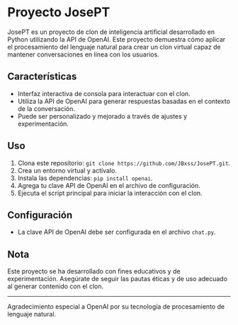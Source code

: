 # Proyecto JosePT

JosePT es un proyecto de clon de inteligencia artificial desarrollado en Python utilizando la API de OpenAI. Este proyecto demuestra cómo aplicar el procesamiento del lenguaje natural para crear un clon virtual capaz de mantener conversaciones en línea con los usuarios.

## Características

- Interfaz interactiva de consola para interactuar con el clon.
- Utiliza la API de OpenAI para generar respuestas basadas en el contexto de la conversación.
- Puede ser personalizado y mejorado a través de ajustes y experimentación.

## Uso

1. Clona este repositorio: `git clone https://github.com/JBxss/JosePT.git`.
2. Crea un entorno virtual y actívalo.
3. Instala las dependencias: `pip install openai`.
4. Agrega tu clave API de OpenAI en el archivo de configuración.
5. Ejecuta el script principal para iniciar la interacción con el clon.

## Configuración

- La clave API de OpenAI debe ser configurada en el archivo `chat.py`.

## Nota

Este proyecto se ha desarrollado con fines educativos y de experimentación. Asegúrate de seguir las pautas éticas y de uso adecuado al generar contenido con el clon.

---
Agradecimiento especial a OpenAI por su tecnología de procesamiento de lenguaje natural.
